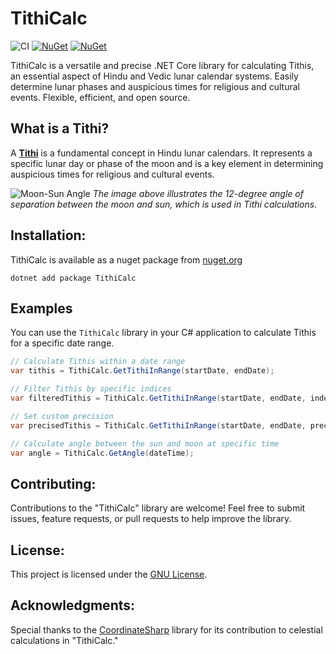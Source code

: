 # TithiCalc

![CI](https://github.com/MikeDenisov/TithiCalc/actions/workflows/dotnet.yml/badge.svg)
[![NuGet](https://img.shields.io/nuget/v/TithiCalc?logo=nuget)](https://www.nuget.org/packages/TithiCalc/) 
[![NuGet](https://img.shields.io/nuget/dt/TithiCalc?logo=nuget)](https://www.nuget.org/packages/TithiCalc/)

TithiCalc is a versatile and precise .NET Core library for calculating Tithis, an essential aspect of Hindu and Vedic lunar calendar systems. Easily determine lunar phases and auspicious times for religious and cultural events. Flexible, efficient, and open source.

## What is a Tithi?

A [**Tithi**](https://en.wikipedia.org/wiki/Tithi) is a fundamental concept in Hindu lunar calendars. It represents a specific lunar day or phase of the moon and is a key element in determining auspicious times for religious and cultural events.

![Moon-Sun Angle](https://upload.wikimedia.org/wikipedia/commons/thumb/d/d2/Tithi_Calculation.jpg/1920px-Tithi_Calculation.jpg)
*The image above illustrates the 12-degree angle of separation between the moon and sun, which is used in Tithi calculations.*

## Installation:

TithiCalc is available as a nuget package from [nuget.org](https://www.nuget.org/packages/TithiCalc)
```
dotnet add package TithiCalc
```

## Examples

You can use the `TithiCalc` library in your C# application to calculate Tithis for a specific date range.

```csharp
// Calculate Tithis within a date range
var tithis = TithiCalc.GetTithiInRange(startDate, endDate);

// Filter Tithis by specific indices
var filteredTithis = TithiCalc.GetTithiInRange(startDate, endDate, indexFilter: new HashSet<int> { 11, 26 });

// Set custom precision
var precisedTithis = TithiCalc.GetTithiInRange(startDate, endDate, precision: 0.0001d);

// Calculate angle between the sun and moon at specific time
var angle = TithiCalc.GetAngle(dateTime);
```

## Contributing:

Contributions to the "TithiCalc" library are welcome! Feel free to submit issues, feature requests, or pull requests to help improve the library.

## License:

This project is licensed under the [GNU License](LICENSE).

## Acknowledgments:

Special thanks to the [CoordinateSharp](https://github.com/Tronald/CoordinateSharp) library for its contribution to celestial calculations in "TithiCalc."
